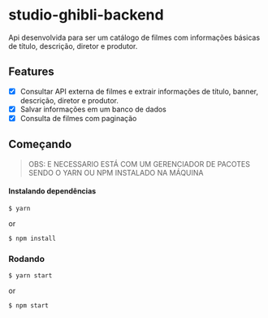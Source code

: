 # studio-ghibli-backend

Api desenvolvida para ser um catálogo de filmes com informações básicas de título, descrição, diretor e produtor.

## Features
- [x] Consultar API externa de filmes e extrair informações de título, banner, descrição, diretor e produtor.
- [x] Salvar informações em um banco de dados
- [x] Consulta de filmes com paginação

## Começando
> OBS: E NECESSARIO ESTÁ COM UM GERENCIADOR DE PACOTES SENDO O YARN OU NPM INSTALADO NA MÁQUINA

#### Instalando dependências
```
$ yarn
```
or
```
$ npm install
```

### Rodando
```
$ yarn start
```
or
```
$ npm start
```